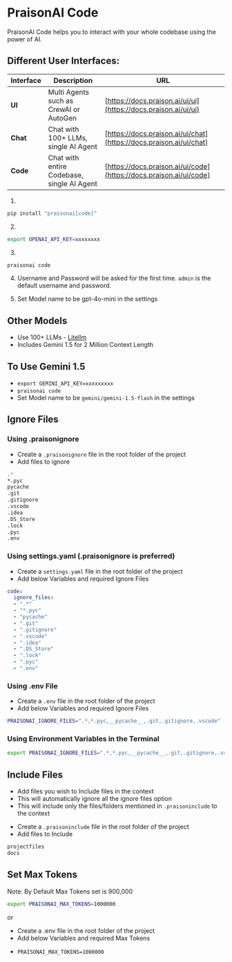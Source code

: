 # PraisonAI Code

PraisonAI Code helps you to interact with your whole codebase using the power of AI.

## Different User Interfaces:

| Interface | Description | URL |
|---|---|---|
| **UI** | Multi Agents such as CrewAI or AutoGen | [https://docs.praison.ai/ui/ui](https://docs.praison.ai/ui/ui) |
| **Chat** | Chat with 100+ LLMs, single AI Agent | [https://docs.praison.ai/ui/chat](https://docs.praison.ai/ui/chat) |
| **Code** | Chat with entire Codebase, single AI Agent | [https://docs.praison.ai/ui/code](https://docs.praison.ai/ui/code) |

1. 
```bash
pip install "praisonai[code]"
```

2. 
```bash
export OPENAI_API_KEY=xxxxxxxx
```

3. 
```bash
praisonai code
```

4. Username and Password will be asked for the first time. `admin` is the default username and password.

5. Set Model name to be gpt-4o-mini in the settings 


## Other Models

* Use 100+ LLMs - [Litellm](https://litellm.vercel.app/docs/providers)
* Includes Gemini 1.5 for 2 Million Context Length

## To Use Gemini 1.5

* ```export GEMINI_API_KEY=xxxxxxxxx```
* ```praisonai code```
* Set Model name to be ```gemini/gemini-1.5-flash``` in the settings

## Ignore Files

### Using .praisonignore

* Create a `.praisonignore` file in the root folder of the project
* Add files to ignore

```bash
.*
*.pyc
pycache
.git
.gitignore
.vscode
.idea
.DS_Store
.lock
.pyc
.env
```

### Using settings.yaml (.praisonignore is preferred)

* Create a `settings.yaml` file in the root folder of the project
* Add below Variables and required Ignore Files

```yaml
code:
  ignore_files:
  - ".*"
  - "*.pyc"
  - "pycache"
  - ".git"
  - ".gitignore"
  - ".vscode"
  - ".idea"
  - ".DS_Store"
  - ".lock"
  - ".pyc"
  - ".env"
```

### Using .env File

* Create a `.env` file in the root folder of the project
* Add below Variables and required Ignore Files

```bash
PRAISONAI_IGNORE_FILES=".*,*.pyc,__pycache__,.git,.gitignore,.vscode"
```

### Using Environment Variables in the Terminal

```bash
export PRAISONAI_IGNORE_FILES=".*,*.pyc,__pycache__,.git,.gitignore,.vscode"
```

## Include Files

- Add files you wish to Include files in the context
- This will automatically ignore all the ignore files option
- This will include only the files/folders mentioned in `.praisoninclude` to the context

* Create a `.praisoninclude` file in the root folder of the project
* Add files to Include

```bash
projectfiles
docs
```

## Set Max Tokens

Note: By Default Max Tokens set is 900,000

```bash
export PRAISONAI_MAX_TOKENS=1000000
```

or 

* Create a .env file in the root folder of the project
* Add below Variables and required Max Tokens
* ```
  PRAISONAI_MAX_TOKENS=1000000
  ```